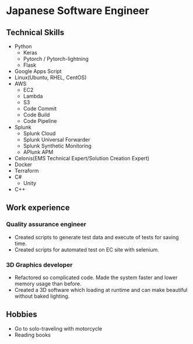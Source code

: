 # Japanese Software Engineer
## Technical Skills
- Python
  - Keras
  - Pytorch / Pytorch-lightning
  - Flask
- Google Apps Script
- Linux(Ubuntu, RHEL, CentOS)
- AWS
  - EC2
  - Lambda
  - S3
  - Code Commit
  - Code Build
  - Code Pipeline
- Splunk
  - Splunk Cloud
  - Splunk Universal Forwarder
  - Splunk Synthetic Monitoring
  - APlunk APM
- Celonis(EMS Technical Expert/Solution Creation Expert)
- Docker
- Terraform
- C#
  - Unity
- C++

## Work experience
### Quality assurance engineer
- Created scripts to generate test data and execute of tests for saving time.
- Created scripts for automated test on EC site with selenium.

### 3D Graphics developer
- Refactored so complicated code. Made the system faster and lower memory usage than before.
- Created a 3D software which loading at runtime and can make beautiful without baked lighting.

## Hobbies
- Go to solo-traveling with motorcycle
- Reading books
